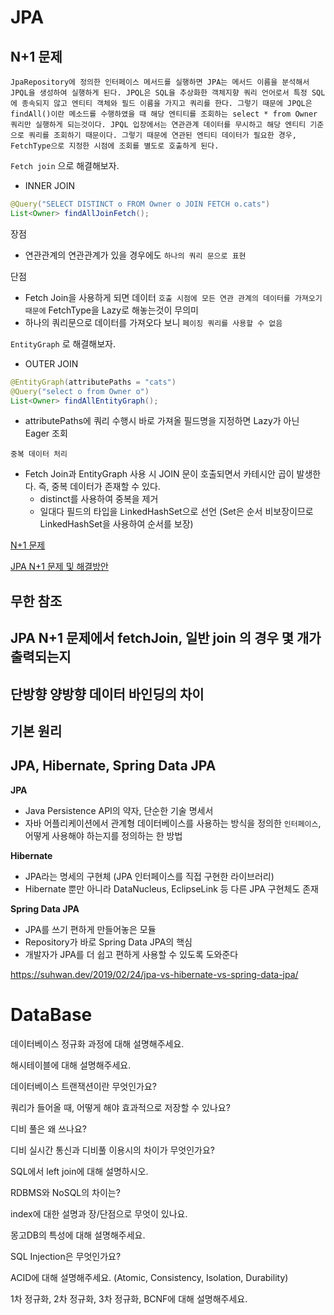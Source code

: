 # JPA

## N+1 문제

```text
JpaRepository에 정의한 인터페이스 메서드를 실행하면 JPA는 메서드 이름을 분석해서 JPQL을 생성하여 실행하게 된다. JPQL은 SQL을 추상화한 객체지향 쿼리 언어로서 특정 SQL에 종속되지 않고 엔티티 객체와 필드 이름을 가지고 쿼리를 한다. 그렇기 때문에 JPQL은 findAll()이란 메소드를 수행하였을 때 해당 엔티티를 조회하는 select * from Owner 쿼리만 실행하게 되는것이다. JPQL 입장에서는 연관관계 데이터를 무시하고 해당 엔티티 기준으로 쿼리를 조회하기 때문이다. 그렇기 때문에 연관된 엔티티 데이터가 필요한 경우, FetchType으로 지정한 시점에 조회를 별도로 호출하게 된다.
```

`Fetch join` 으로 해결해보자.

- INNER JOIN

```java
@Query("SELECT DISTINCT o FROM Owner o JOIN FETCH o.cats")
List<Owner> findAllJoinFetch();
```

장점

- 연관관계의 연관관계가 있을 경우에도 `하나의 쿼리 문으로 표현`

단점

- Fetch Join을 사용하게 되면 데이터 `호출 시점에 모든 연관 관계의 데이터를 가져오기 때문에` FetchType을 Lazy로 해놓는것이 무의미
- 하나의 쿼리문으로 데이터를 가져오다 보니 `페이징 쿼리를 사용할 수 없음`

`EntityGraph` 로 해결해보자.

- OUTER JOIN

```java
@EntityGraph(attributePaths = "cats")
@Query("select o from Owner o")
List<Owner> findAllEntityGraph();
```

- attributePaths에 쿼리 수행시 바로 가져올 필드명을 지정하면 Lazy가 아닌 Eager 조회

`중복 데이터 처리`

- Fetch Join과 EntityGraph 사용 시 JOIN 문이 호출되면서 카테시안 곱이 발생한다. 즉, 중복 데이터가 존재할 수 있다.
  - distinct를 사용하여 중복을 제거
  - 일대다 필드의 타입을 LinkedHashSet으로 선언 (Set은 순서 비보장이므로 LinkedHashSet을 사용하여 순서를 보장)

[N+1 문제](https://incheol-jung.gitbook.io/docs/q-and-a/spring/n+1)

[JPA N+1 문제 및 해결방안](https://jojoldu.tistory.com/165)

## 무한 참조

## JPA N+1 문제에서 fetchJoin, 일반 join 의 경우 몇 개가 출력되는지

## 단방향 양방향 데이터 바인딩의 차이

## 기본 원리

## JPA, Hibernate, Spring Data JPA

**JPA**

- Java Persistence API의 약자, 단순한 기술 명세서
- 자바 어플리케이션에서 관계형 데이터베이스를 사용하는 방식을 정의한 `인터페이스`, 어떻게 사용해야 하는지를 정의하는 한 방법

**Hibernate**

- JPA라는 명세의 구현체 (JPA 인터페이스를 직접 구현한 라이브러리)
- Hibernate 뿐만 아니라 DataNucleus, EclipseLink 등 다른 JPA 구현체도 존재

**Spring Data JPA**

- JPA를 쓰기 편하게 만들어놓은 모듈
- Repository가 바로 Spring Data JPA의 핵심
- 개발자가 JPA를 더 쉽고 편하게 사용할 수 있도록 도와준다

<https://suhwan.dev/2019/02/24/jpa-vs-hibernate-vs-spring-data-jpa/>

# DataBase

데이터베이스 정규화 과정에 대해 설명해주세요.

해시테이블에 대해 설명해주세요.

데이터베이스 트랜잭션이란 무엇인가요?

쿼리가 들어올 때, 어떻게 해야 효과적으로 저장할 수 있나요?

디비 풀은 왜 쓰나요?

디비 실시간 통신과 디비풀 이용시의 차이가 무엇인가요?

SQL에서 left join에 대해 설명하시오.

RDBMS와 NoSQL의 차이는?

index에 대한 설명과 장/단점으로 무엇이 있나요.

몽고DB의 특성에 대해 설명해주세요.

SQL Injection은 무엇인가요?

ACID에 대해 설명해주세요. (Atomic, Consistency, Isolation, Durability)

1차 정규화, 2차 정규화, 3차 정규화, BCNF에 대해 설명해주세요.
